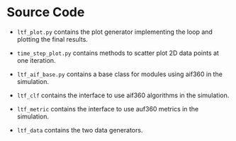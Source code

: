 # Source Code

- ```ltf_plot.py``` contains the plot generator implementing the loop and plotting the final results.
- ```time_step_plot.py``` contains methods to scatter plot 2D data points at one iteration.
- ```ltf_aif_base.py``` contains a base class for modules using aif360 in the simulation.


- ```ltf_clf``` contains the interface to use aif360 algorithms in the simulation.
- ```ltf_metric``` contains the interface to use auf360 metrics in the simulation.
- ```ltf_data``` contains the two data generators.
